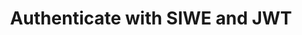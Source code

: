 ---
title: Authenticate with SIWE and JWT
description: Guide to using Sign-In with Ethereum and JWT tokens for secure authentication using the StorageHub SDK.
---